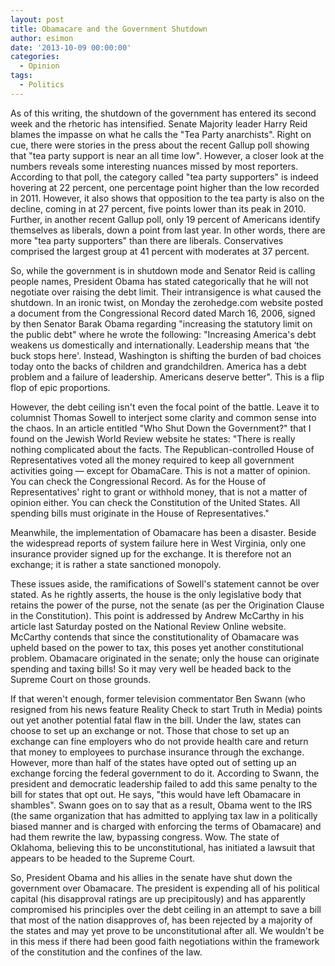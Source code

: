 ```yaml
---
layout: post
title: Obamacare and the Government Shutdown
author: esimon
date: '2013-10-09 00:00:00'
categories:
  - Opinion
tags:
  - Politics
---
```

As of this writing, the shutdown of the government has entered its second week and the rhetoric has intensified. Senate Majority leader Harry Reid blames the impasse on what he calls the "Tea Party anarchists". Right on cue, there were stories in the press about the recent Gallup poll showing that "tea party support is near an all time low". However, a closer look at the numbers reveals some interesting nuances missed by most reporters. According to that poll, the category called "tea party supporters" is indeed hovering at 22 percent, one percentage point higher than the low recorded in 2011. However, it also shows that opposition to the tea party is also on the decline, coming in at 27 percent, five points lower than its peak in 2010. Further, in another recent Gallup poll, only 19 percent of Americans identify themselves as liberals, down a point from last year. In other words, there are more "tea party supporters" than there are liberals. Conservatives comprised the largest group at 41 percent with moderates at 37 percent. 

So, while the government is in shutdown mode and Senator Reid is calling people names, President Obama has stated categorically that he will not negotiate over raising the debt limit. Their intransigence is what caused the shutdown. In an ironic twist, on Monday the zerohedge.com website posted a document from the Congressional Record dated March 16, 2006, signed by then Senator Barak Obama regarding "increasing the statutory limit on the public debt" where he wrote the following: "Increasing America's debt weakens us domestically and internationally. Leadership means that ‘the buck stops here'. Instead, Washington is shifting the burden of bad choices today onto the backs of children and grandchildren. America has a debt problem and a failure of leadership. Americans deserve better". This is a flip flop of epic proportions. 

However, the debt ceiling isn't even the focal point of the battle. Leave it to columnist Thomas Sowell to interject some clarity and common sense into the chaos. In an article entitled "Who Shut Down the Government?" that I found on the Jewish World Review website he states: "There is really nothing complicated about the facts. The Republican-controlled House of Representatives voted all the money required to keep all government activities going — except for ObamaCare. This is not a matter of opinion. You can check the Congressional Record. As for the House of Representatives' right to grant or withhold money, that is not a matter of opinion either. You can check the Constitution of the United States. All spending bills must originate in the House of Representatives."

Meanwhile, the implementation of Obamacare has been a disaster. Beside the widespread reports of system failure here in West Virginia, only one insurance provider signed up for the exchange. It is therefore not an exchange; it is rather a state sanctioned monopoly. 

These issues aside, the ramifications of Sowell's statement cannot be over stated. As he rightly asserts, the house is the only legislative body that retains the power of the purse, not the senate (as per the Origination Clause in the Constitution). This point is addressed by Andrew McCarthy in his article last Saturday posted on the National Review Online website. McCarthy contends that since the constitutionality of Obamacare was upheld based on the power to tax, this poses yet another constitutional problem. Obamacare originated in the senate; only the house can originate spending and taxing bills! So it may very well be headed back to the Supreme Court on those grounds. 

If that weren't enough, former television commentator Ben Swann (who resigned from his news feature Reality Check to start Truth in Media) points out yet another potential fatal flaw in the bill. Under the law, states can choose to set up an exchange or not. Those that chose to set up an exchange can fine employers who do not provide health care and return that money to employees to purchase insurance through the exchange. However, more than half of the states have opted out of setting up an exchange forcing the federal government to do it. According to Swann, the president and democratic leadership failed to add this same penalty to the bill for states that opt out. He says, "this would have left Obamacare in shambles". Swann goes on to say that as a result, Obama went to the IRS (the same organization that has admitted to applying tax law in a politically biased manner and is charged with enforcing the terms of Obamacare) and had them rewrite the law, bypassing congress. Wow. The state of Oklahoma, believing this to be unconstitutional, has initiated a lawsuit that appears to be headed to the Supreme Court. 

So, President Obama and his allies in the senate have shut down the government over Obamacare. The president is expending all of his political capital (his disapproval ratings are up precipitously) and has apparently compromised his principles over the debt ceiling in an attempt to save a bill that most of the nation disapproves of, has been rejected by a majority of the states and may yet prove to be unconstitutional after all. We wouldn't be in this mess if there had been good faith negotiations within the framework of the constitution and the confines of the law. 

